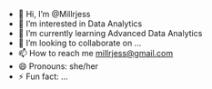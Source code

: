 - 👋 Hi, I’m @Millrjess
- 👀 I’m interested in Data Analytics
- 🌱 I’m currently learning Advanced Data Analytics
- 💞️ I’m looking to collaborate on ...
- 📫 How to reach me millrjess@gmail.com
- 😄 Pronouns: she/her
- ⚡ Fun fact: ...

<!---
Millrjess/Millrjess is a ✨ special ✨ repository because its `README.md` (this file) appears on your GitHub profile.
You can click the Preview link to take a look at your changes.
--->
